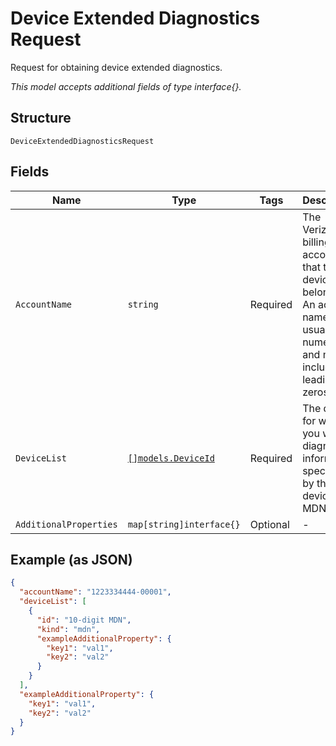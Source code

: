 
# Device Extended Diagnostics Request

Request for obtaining device extended diagnostics.

*This model accepts additional fields of type interface{}.*

## Structure

`DeviceExtendedDiagnosticsRequest`

## Fields

| Name | Type | Tags | Description |
|  --- | --- | --- | --- |
| `AccountName` | `string` | Required | The Verizon billing account that the device belongs to. An account name is usually numeric, and must include any leading zeros. |
| `DeviceList` | [`[]models.DeviceId`](../../doc/models/device-id.md) | Required | The device for which you want diagnostic information, specified by the device's MDN. |
| `AdditionalProperties` | `map[string]interface{}` | Optional | - |

## Example (as JSON)

```json
{
  "accountName": "1223334444-00001",
  "deviceList": [
    {
      "id": "10-digit MDN",
      "kind": "mdn",
      "exampleAdditionalProperty": {
        "key1": "val1",
        "key2": "val2"
      }
    }
  ],
  "exampleAdditionalProperty": {
    "key1": "val1",
    "key2": "val2"
  }
}
```

